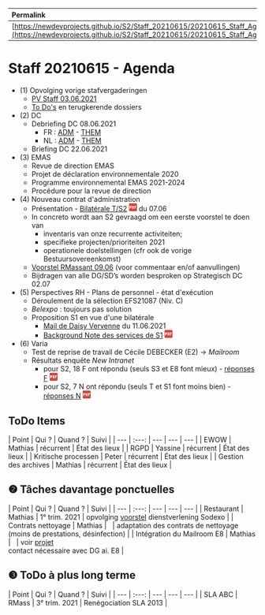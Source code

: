 <link rel="stylesheet" href="https://newdevprojects.github.io/S2/S2.css">
<link rel="stylesheet" href="S2.css">

&nbsp;

| Permalink |
| :--- |
| [https://newdevprojects.github.io/S2/Staff_20210615/20210615_Staff_Agenda.html](https://newdevprojects.github.io/S2/Staff_20210615/20210615_Staff_Agenda.html) | 

# Staff 20210615 - Agenda

* (1) Opvolging vorige stafvergaderingen
	* [PV Staff 03.06.2021](http://simp.ly/p/jR9RVB)
	* [To Do's](#todo) en terugkerende dossiers
* (2) DC 
	* Debriefing DC 08.06.2021
		* FR : [ADM](https://newdevprojects.github.io/S2/Staff/20210608_Adm_FR.pdf) - [THEM](https://newdevprojects.github.io/S2/Staff/20210608_Them_FR.pdf)
		* NL : [ADM](https://newdevprojects.github.io/S2/Staff/20210608_Adm_NL.pdf) - [THEM](https://newdevprojects.github.io/S2/Staff/20210608_Them_NL.pdf)
	* Briefing DC 22.06.2021
* (3) EMAS
	* Revue de direction EMAS
	* Projet de déclaration environnementale 2020
	* Programme environnemental EMAS 2021-2024
	* Procédure pour la revue de direction
* (4) Nouveau contrat d'administration
	* Présentation - [Bilatérale T/S2](PPT_Bilaterale_T_S2_20210607.pdf) ![](pdf.png) du 07.06
	* In concreto wordt aan S2 gevraagd om een eerste voorstel te doen van
		* inventaris van onze recurrente activiteiten;
		* specifieke projecten/prioriteiten 2021
		* operationele doelstellingen (cfr ook de vorige Bestuursovereenkomst)
	* [Voorstel RMassant 09.06](https://docs.google.com/document/d/1YMiqQFmdso7zpVX-wKl_-PcjTrrAGy2Lt9i7NB1Z1dE/edit?usp=sharing) (voor commentaar en/of aanvullingen)
	* Bijdragen van alle DG/SD’s worden besproken op Strategisch DC 02.07
* (5) Perspectives RH - Plans de personnel - état d'exécution
	* Déroulement de la sélection EFS21087 (Niv. C)
	* *Belexpo* : toujours pas solution
	* Proposition S1 en vue d'une bilatérale
		* [Mail de Daisy Vervenne](Reponse_S1_Note_PrioritesS2.md) du 11.06.2021
		* [Background Note des services de S1](NoteS1_20210611.pdf) ![](pdf.png)
* (6) Varia
	* Test de reprise de travail de Cécile DEBECKER (E2) &rarr; *Mailroom*
	* Résultats enquête *New Intranet* 
		* pour S2, 18 F ont répondu (seuls S3 et E8 font mieux) - [réponses F](FR_enquete_intranet.pdf) ![](pdf.png) 
		* pour S2, 7 N ont répondu (seuls T et S1 font moins bien) - [réponses N](NL_enquete_intranet.pdf) ![](pdf.png)

<a name="todo"> </a>

## ToDo Items

| Point | Qui ? | Quand ? | Suivi |
| --- | :---: | --- | --- | --- |
| EWOW | Mathias | récurrent | &Eacute;tat des lieux |
| RGPD | Yassine | récurrent | &Eacute;tat des lieux |
| Kritische processen | Peter | récurrent | &Eacute;tat des lieux |
| Gestion des archives | Mathias | récurrent | &Eacute;tat des lieux |

## &#10103; Tâches davantage ponctuelles

| Point | Qui ? | Quand ? | Suivi |
| --- | :---: | --- | --- | --- |
| Restaurant | Mathias | 1° trim. 2021 | opvolging [voorstel](https://newdevprojects.github.io/S2/Staff_20210107/20210107_Sodexo_aangepaste_werking.pdf) dienstverlening Sodexo |
| Contrats nettoyage | Mathias | &nbsp; | adaptation des contrats de nettoyage (moins de prestations, désinfection) |
| Intégration du Mailroom E8 | Mathias | &nbsp; | voir [projet](https://newdevprojects.github.io/S2/Staff_20210204/Nota_verzendingsdienst_E8.pdf)<br>contact nécessaire avec DG ai. E8 |

## &#10104; ToDo à plus long terme

| Point | Qui ? | Quand ? | Suivi |
| --- | :---: | --- | --- | --- |
| SLA ABC | RMass | 3° trim. 2021 | Renégociation SLA 2013 |
